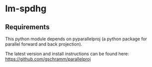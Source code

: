 # lm-spdhg

## Requirements

This python module depends on pyparallelproj (a python
package for parallel forward and back projection).

The latest version and install instructions can be found here:
<https://github.com/gschramm/parallelproj>


